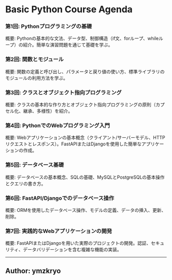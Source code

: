 Basic Python Course Agenda
==========

### 第1回: Pythonプログラミングの基礎
概要: Pythonの基本的な文法、データ型、制御構造（if文、forループ、whileループ）の紹介。簡単な演習問題を通じて基礎を学ぶ。
### 第2回: 関数とモジュール
概要: 関数の定義と呼び出し、パラメータと戻り値の使い方、標準ライブラリのモジュールの利用方法を学ぶ。
### 第3回: クラスとオブジェクト指向プログラミング
概要: クラスの基本的な作り方とオブジェクト指向プログラミングの原則（カプセル化、継承、多様性）を紹介。
### 第4回: PythonでのWebプログラミング入門
概要: Webアプリケーションの基本概念（クライアント/サーバーモデル、HTTPリクエストとレスポンス）。FastAPIまたはDjangoを使用した簡単なアプリケーションの作成。
### 第5回: データベース基礎
概要: データベースの基本概念、SQLの基礎、MySQLとPostgreSQLの基本操作とクエリの書き方。
### 第6回: FastAPI/Djangoでのデータベース操作
概要: ORMを使用したデータベース操作、モデルの定義、データの挿入、更新、削除。
### 第7回: 実践的なWebアプリケーションの開発
概要: FastAPIまたはDjangoを用いた実際のプロジェクトの開発。認証、セキュリティ、データバリデーションを含む複雑な機能の実装。

-------

Author: ymzkryo
-------
